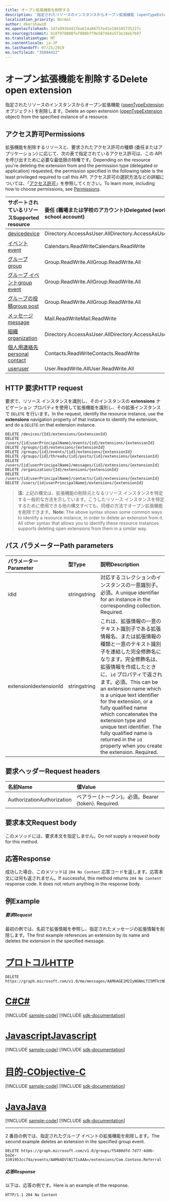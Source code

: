 ```yaml
---
title: オープン拡張機能を削除する
description: '指定されたリソースのインスタンスからオープン拡張機能 (openTypeExtension オブジェクト) を削除します。 '
localization_priority: Normal
author: dkershaw10
ms.openlocfilehash: 1d7a993b441fba614a8675fed1e189105735227c
ms.sourcegitcommit: b18f978808fef800bff9e587464a5f3e18eb7687
ms.translationtype: MT
ms.contentlocale: ja-JP
ms.lasthandoff: 07/25/2019
ms.locfileid: "35894412"
---
```

# <a name="delete-open-extension"></a><span data-ttu-id="e9c4f-103">オープン拡張機能を削除する</span><span class="sxs-lookup"><span data-stu-id="e9c4f-103">Delete open extension</span></span>

<span data-ttu-id="e9c4f-104">指定されたリソースのインスタンスからオープン拡張機能 ([openTypeExtension](../resources/opentypeextension.md) オブジェクト) を削除します。</span><span class="sxs-lookup"><span data-stu-id="e9c4f-104">Delete an open extension ([openTypeExtension](../resources/opentypeextension.md) object) from the specified instance of a resource.</span></span> 

## <a name="permissions"></a><span data-ttu-id="e9c4f-105">アクセス許可</span><span class="sxs-lookup"><span data-stu-id="e9c4f-105">Permissions</span></span>

<span data-ttu-id="e9c4f-106">拡張機能を削除するリソースと、要求されたアクセス許可の種類 (委任またはアプリケーション) に応じて、次の表で指定されているアクセス許可は、この API を呼び出すために必要な最低限の特権です。</span><span class="sxs-lookup"><span data-stu-id="e9c4f-106">Depending on the resource you're deleting the extension from and the permission type (delegated or application) requested, the permission specified in the following table is the least privileged required to call this API.</span></span> <span data-ttu-id="e9c4f-107">アクセス許可の選択方法などの詳細については、「[アクセス許可](/graph/permissions-reference)」を参照してください。</span><span class="sxs-lookup"><span data-stu-id="e9c4f-107">To learn more, including how to choose permissions, see [Permissions](/graph/permissions-reference).</span></span>

| <span data-ttu-id="e9c4f-108">サポートされているリソース</span><span class="sxs-lookup"><span data-stu-id="e9c4f-108">Supported resource</span></span> | <span data-ttu-id="e9c4f-109">委任 (職場または学校のアカウント)</span><span class="sxs-lookup"><span data-stu-id="e9c4f-109">Delegated (work or school account)</span></span> | <span data-ttu-id="e9c4f-110">委任 (個人用 Microsoft アカウント)</span><span class="sxs-lookup"><span data-stu-id="e9c4f-110">Delegated (personal Microsoft account)</span></span> | <span data-ttu-id="e9c4f-111">アプリケーション</span><span class="sxs-lookup"><span data-stu-id="e9c4f-111">Application</span></span> |
|:-----|:-----|:-----|:-----|
| [<span data-ttu-id="e9c4f-112">device</span><span class="sxs-lookup"><span data-stu-id="e9c4f-112">device</span></span>](../resources/device.md) | <span data-ttu-id="e9c4f-113">Directory.AccessAsUser.All</span><span class="sxs-lookup"><span data-stu-id="e9c4f-113">Directory.AccessAsUser.All</span></span> | <span data-ttu-id="e9c4f-114">サポートされていません</span><span class="sxs-lookup"><span data-stu-id="e9c4f-114">Not supported</span></span> | <span data-ttu-id="e9c4f-115">Device.ReadWrite.All</span><span class="sxs-lookup"><span data-stu-id="e9c4f-115">Device.ReadWrite.All</span></span> |
| [<span data-ttu-id="e9c4f-116">イベント</span><span class="sxs-lookup"><span data-stu-id="e9c4f-116">event</span></span>](../resources/event.md) | <span data-ttu-id="e9c4f-117">Calendars.ReadWrite</span><span class="sxs-lookup"><span data-stu-id="e9c4f-117">Calendars.ReadWrite</span></span> | <span data-ttu-id="e9c4f-118">Calendars.ReadWrite</span><span class="sxs-lookup"><span data-stu-id="e9c4f-118">Calendars.ReadWrite</span></span> | <span data-ttu-id="e9c4f-119">Calendars.ReadWrite</span><span class="sxs-lookup"><span data-stu-id="e9c4f-119">Calendars.ReadWrite</span></span> |
| [<span data-ttu-id="e9c4f-120">グループ</span><span class="sxs-lookup"><span data-stu-id="e9c4f-120">group</span></span>](../resources/group.md) | <span data-ttu-id="e9c4f-121">Group.ReadWrite.All</span><span class="sxs-lookup"><span data-stu-id="e9c4f-121">Group.ReadWrite.All</span></span> | <span data-ttu-id="e9c4f-122">サポート対象外</span><span class="sxs-lookup"><span data-stu-id="e9c4f-122">Not supported</span></span> | <span data-ttu-id="e9c4f-123">Group.ReadWrite.All</span><span class="sxs-lookup"><span data-stu-id="e9c4f-123">Group.ReadWrite.All</span></span> |
| [<span data-ttu-id="e9c4f-124">グループ イベント</span><span class="sxs-lookup"><span data-stu-id="e9c4f-124">group event</span></span>](../resources/event.md) | <span data-ttu-id="e9c4f-125">Group.ReadWrite.All</span><span class="sxs-lookup"><span data-stu-id="e9c4f-125">Group.ReadWrite.All</span></span> | <span data-ttu-id="e9c4f-126">サポート対象外</span><span class="sxs-lookup"><span data-stu-id="e9c4f-126">Not supported</span></span> | <span data-ttu-id="e9c4f-127">非サポート</span><span class="sxs-lookup"><span data-stu-id="e9c4f-127">Not supported</span></span> |
| [<span data-ttu-id="e9c4f-128">グループの投稿</span><span class="sxs-lookup"><span data-stu-id="e9c4f-128">group post</span></span>](../resources/post.md) | <span data-ttu-id="e9c4f-129">Group.ReadWrite.All</span><span class="sxs-lookup"><span data-stu-id="e9c4f-129">Group.ReadWrite.All</span></span> | <span data-ttu-id="e9c4f-130">サポート対象外</span><span class="sxs-lookup"><span data-stu-id="e9c4f-130">Not supported</span></span> | <span data-ttu-id="e9c4f-131">Group.ReadWrite.All</span><span class="sxs-lookup"><span data-stu-id="e9c4f-131">Group.ReadWrite.All</span></span> |
| [<span data-ttu-id="e9c4f-132">メッセージ</span><span class="sxs-lookup"><span data-stu-id="e9c4f-132">message</span></span>](../resources/message.md) | <span data-ttu-id="e9c4f-133">Mail.ReadWrite</span><span class="sxs-lookup"><span data-stu-id="e9c4f-133">Mail.ReadWrite</span></span> | <span data-ttu-id="e9c4f-134">Mail.ReadWrite</span><span class="sxs-lookup"><span data-stu-id="e9c4f-134">Mail.ReadWrite</span></span> | <span data-ttu-id="e9c4f-135">Mail.ReadWrite</span><span class="sxs-lookup"><span data-stu-id="e9c4f-135">Mail.ReadWrite</span></span> | 
| [<span data-ttu-id="e9c4f-136">組織</span><span class="sxs-lookup"><span data-stu-id="e9c4f-136">organization</span></span>](../resources/organization.md) | <span data-ttu-id="e9c4f-137">Directory.AccessAsUser.All</span><span class="sxs-lookup"><span data-stu-id="e9c4f-137">Directory.AccessAsUser.All</span></span> | <span data-ttu-id="e9c4f-138">サポートされていません。</span><span class="sxs-lookup"><span data-stu-id="e9c4f-138">Not supported</span></span> | <span data-ttu-id="e9c4f-139">非サポート</span><span class="sxs-lookup"><span data-stu-id="e9c4f-139">Not supported</span></span> |
| [<span data-ttu-id="e9c4f-140">個人用連絡先</span><span class="sxs-lookup"><span data-stu-id="e9c4f-140">personal contact</span></span>](../resources/contact.md) | <span data-ttu-id="e9c4f-141">Contacts.ReadWrite</span><span class="sxs-lookup"><span data-stu-id="e9c4f-141">Contacts.ReadWrite</span></span> | <span data-ttu-id="e9c4f-142">Contacts.ReadWrite</span><span class="sxs-lookup"><span data-stu-id="e9c4f-142">Contacts.ReadWrite</span></span> | <span data-ttu-id="e9c4f-143">Contacts.ReadWrite</span><span class="sxs-lookup"><span data-stu-id="e9c4f-143">Contacts.ReadWrite</span></span> |
| [<span data-ttu-id="e9c4f-144">user</span><span class="sxs-lookup"><span data-stu-id="e9c4f-144">user</span></span>](../resources/user.md) | <span data-ttu-id="e9c4f-145">User.ReadWrite.All</span><span class="sxs-lookup"><span data-stu-id="e9c4f-145">User.ReadWrite.All</span></span> | <span data-ttu-id="e9c4f-146">User.ReadWrite</span><span class="sxs-lookup"><span data-stu-id="e9c4f-146">User.ReadWrite</span></span> | <span data-ttu-id="e9c4f-147">User.ReadWrite.All</span><span class="sxs-lookup"><span data-stu-id="e9c4f-147">User.ReadWrite.All</span></span> |

## <a name="http-request"></a><span data-ttu-id="e9c4f-148">HTTP 要求</span><span class="sxs-lookup"><span data-stu-id="e9c4f-148">HTTP request</span></span>
<span data-ttu-id="e9c4f-149">要求で、リソース インスタンスを識別し、そのインスタンスの **extensions** ナビゲーション プロパティを使用して拡張機能を識別し、その拡張インスタンスで `DELETE` を行います。</span><span class="sxs-lookup"><span data-stu-id="e9c4f-149">In the request, identify the resource instance, use the **extensions** navigation property of that instance to identify the extension, and do a `DELETE` on that extension instance.</span></span>

<!-- { "blockType": "ignored" } -->
```http
DELETE /devices/{Id}/extensions/{extensionId}
DELETE /users/{id|userPrincipalName}/events/{id}/extensions/{extensionId}
DELETE /groups/{id}/extensions/{extensionId}
DELETE /groups/{id}/events/{id}/extensions/{extensionId}
DELETE /groups/{id}/threads/{id}/posts/{id}/extensions/{extensionId}
DELETE /users/{id|userPrincipalName}/messages/{id}/extensions/{extensionId}
DELETE /organization/{Id}/extensions/{extensionId}
DELETE /users/{id|userPrincipalName}/contacts/{id}/extensions/{extensionId}
DELETE /users/{id|userPrincipalName}/extensions/{extensionId}
```

><span data-ttu-id="e9c4f-p102">**注:** 上記の構文は、拡張機能の削除元となるリソース インスタンスを特定する一般的な方法を示しています。こうしたリソース インスタンスを特定するために使用できる他の構文すべても、同様の方法でオープン拡張機能を削除できます。</span><span class="sxs-lookup"><span data-stu-id="e9c4f-p102">**Note:** The above syntax shows some common ways to identify a resource instance, in order to delete an extension from it. All other syntax that allows you to identify these resource instances supports deleting open extensions from them in a similar way.</span></span>

## <a name="path-parameters"></a><span data-ttu-id="e9c4f-152">パス パラメーター</span><span class="sxs-lookup"><span data-stu-id="e9c4f-152">Path parameters</span></span>
|<span data-ttu-id="e9c4f-153">パラメーター</span><span class="sxs-lookup"><span data-stu-id="e9c4f-153">Parameter</span></span>|<span data-ttu-id="e9c4f-154">型</span><span class="sxs-lookup"><span data-stu-id="e9c4f-154">Type</span></span>|<span data-ttu-id="e9c4f-155">説明</span><span class="sxs-lookup"><span data-stu-id="e9c4f-155">Description</span></span>|
|:-----|:-----|:-----|
|<span data-ttu-id="e9c4f-156">id</span><span class="sxs-lookup"><span data-stu-id="e9c4f-156">id</span></span>|<span data-ttu-id="e9c4f-157">string</span><span class="sxs-lookup"><span data-stu-id="e9c4f-157">string</span></span>|<span data-ttu-id="e9c4f-p103">対応するコレクションのインスタンスの一意識別子。必須。</span><span class="sxs-lookup"><span data-stu-id="e9c4f-p103">A unique identifier for an instance in the corresponding collection. Required.</span></span>|
|<span data-ttu-id="e9c4f-160">extensionId</span><span class="sxs-lookup"><span data-stu-id="e9c4f-160">extensionId</span></span>|<span data-ttu-id="e9c4f-161">string</span><span class="sxs-lookup"><span data-stu-id="e9c4f-161">string</span></span>|<span data-ttu-id="e9c4f-p104">これは、拡張情報の一意のテキスト識別子である拡張情報名、または拡張情報の種類と一意のテキスト識別子を連結した完全修飾名になります。完全修飾名は、拡張情報を作成したときに、`id` プロパティで返されます。必須。</span><span class="sxs-lookup"><span data-stu-id="e9c4f-p104">This can be an extension name which is a unique text identifier for the extension, or a fully qualified name which concatenates the extension type and unique text identifier. The fully qualified name is returned in the `id` property when you create the extension. Required.</span></span>|

## <a name="request-headers"></a><span data-ttu-id="e9c4f-165">要求ヘッダー</span><span class="sxs-lookup"><span data-stu-id="e9c4f-165">Request headers</span></span>
| <span data-ttu-id="e9c4f-166">名前</span><span class="sxs-lookup"><span data-stu-id="e9c4f-166">Name</span></span>       | <span data-ttu-id="e9c4f-167">値</span><span class="sxs-lookup"><span data-stu-id="e9c4f-167">Value</span></span> |
|:---------------|:----------|
| <span data-ttu-id="e9c4f-168">Authorization</span><span class="sxs-lookup"><span data-stu-id="e9c4f-168">Authorization</span></span> | <span data-ttu-id="e9c4f-p105">ベアラー {トークン}。必須。</span><span class="sxs-lookup"><span data-stu-id="e9c4f-p105">Bearer {token}. Required.</span></span> |

## <a name="request-body"></a><span data-ttu-id="e9c4f-171">要求本文</span><span class="sxs-lookup"><span data-stu-id="e9c4f-171">Request body</span></span>
<span data-ttu-id="e9c4f-172">このメソッドには、要求本文を指定しません。</span><span class="sxs-lookup"><span data-stu-id="e9c4f-172">Do not supply a request body for this method.</span></span>

## <a name="response"></a><span data-ttu-id="e9c4f-173">応答</span><span class="sxs-lookup"><span data-stu-id="e9c4f-173">Response</span></span>

<span data-ttu-id="e9c4f-p106">成功した場合、このメソッドは `204 No Content` 応答コードを返します。応答本文には何も返されません。</span><span class="sxs-lookup"><span data-stu-id="e9c4f-p106">If successful, this method returns `204 No Content` response code. It does not return anything in the response body.</span></span>

## <a name="example"></a><span data-ttu-id="e9c4f-176">例</span><span class="sxs-lookup"><span data-stu-id="e9c4f-176">Example</span></span>
##### <a name="request"></a><span data-ttu-id="e9c4f-177">要求</span><span class="sxs-lookup"><span data-stu-id="e9c4f-177">Request</span></span>
<span data-ttu-id="e9c4f-178">最初の例では、名前で拡張情報を参照し、指定されたメッセージの拡張情報を削除します。</span><span class="sxs-lookup"><span data-stu-id="e9c4f-178">The first example references an extension by its name and deletes the extension in the specified message.</span></span>

# <a name="httptabhttp"></a>[<span data-ttu-id="e9c4f-179">プロトコル</span><span class="sxs-lookup"><span data-stu-id="e9c4f-179">HTTP</span></span>](#tab/http)
<!-- {
  "blockType": "request",
  "sampleKeys": ["Com.Contoso.Referral", "AAMkAGE1M2IyNGNmLTI5MTktNDUyZi1iOTVl==="],
  "name": "delete_opentypeextension"
}-->
```http
DELETE https://graph.microsoft.com/v1.0/me/messages/AAMkAGE1M2IyNGNmLTI5MTktNDUyZi1iOTVl===/extensions/Com.Contoso.Referral
```
# <a name="ctabcsharp"></a>[<span data-ttu-id="e9c4f-180">C#</span><span class="sxs-lookup"><span data-stu-id="e9c4f-180">C#</span></span>](#tab/csharp)
[!INCLUDE [sample-code](../includes/snippets/csharp/delete-opentypeextension-csharp-snippets.md)]
[!INCLUDE [sdk-documentation](../includes/snippets/snippets-sdk-documentation-link.md)]

# <a name="javascripttabjavascript"></a>[<span data-ttu-id="e9c4f-181">Javascript</span><span class="sxs-lookup"><span data-stu-id="e9c4f-181">Javascript</span></span>](#tab/javascript)
[!INCLUDE [sample-code](../includes/snippets/javascript/delete-opentypeextension-javascript-snippets.md)]
[!INCLUDE [sdk-documentation](../includes/snippets/snippets-sdk-documentation-link.md)]

# <a name="objective-ctabobjc"></a>[<span data-ttu-id="e9c4f-182">目的-C</span><span class="sxs-lookup"><span data-stu-id="e9c4f-182">Objective-C</span></span>](#tab/objc)
[!INCLUDE [sample-code](../includes/snippets/objc/delete-opentypeextension-objc-snippets.md)]
[!INCLUDE [sdk-documentation](../includes/snippets/snippets-sdk-documentation-link.md)]

# <a name="javatabjava"></a>[<span data-ttu-id="e9c4f-183">Java</span><span class="sxs-lookup"><span data-stu-id="e9c4f-183">Java</span></span>](#tab/java)
[!INCLUDE [sample-code](../includes/snippets/java/delete-opentypeextension-java-snippets.md)]
[!INCLUDE [sdk-documentation](../includes/snippets/snippets-sdk-documentation-link.md)]

---


<span data-ttu-id="e9c4f-184">2 番目の例では、指定されたグループ イベントの拡張機能を削除します。</span><span class="sxs-lookup"><span data-stu-id="e9c4f-184">The second example deletes an extension in the specified group event.</span></span>

<!-- { "blockType": "ignored" } -->
```http
DELETE https://graph.microsoft.com/v1.0/groups/f5480dfd-7d77-4d0b-ba2e-3391953cc74a/events/AAMkADVlN17IsAAA=/extensions/Com.Contoso.Referral
```

 

##### <a name="response"></a><span data-ttu-id="e9c4f-185">応答</span><span class="sxs-lookup"><span data-stu-id="e9c4f-185">Response</span></span>
<span data-ttu-id="e9c4f-186">以下は、応答の例です。</span><span class="sxs-lookup"><span data-stu-id="e9c4f-186">Here is an example of the response.</span></span>
<!-- {
  "blockType": "response",
  "truncated": false
} -->
```http
HTTP/1.1 204 No Content
```

<!-- uuid: 8fcb5dbc-d5aa-4681-8e31-b001d5168d79
2015-10-25 14:57:30 UTC -->
<!-- {
  "type": "#page.annotation",
  "description": "Delete opentypeextension",
  "keywords": "",
  "section": "documentation",
  "tocPath": "",
  "suppressions": [
  ]
}-->
